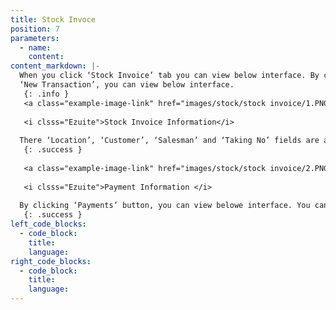 ```yaml
---
title: Stock Invoce
position: 7
parameters:
  - name:
    content:
content_markdown: |- 
  When you click ‘Stock Invoice’ tab you can view below interface. By clicking there 
  ‘New Transaction’, you can view below interface.
   {: .info }
   <a class="example-image-link" href="images/stock/stock invoice/1.PNG" data-lightbox="example-1"><img class="example-image" src="images/stock/stock invoice/1.PNG" alt=""></a> 
   
   <i clsss="Ezuite">Stock Invoice Information</i>
   
  There ‘Location’, ‘Customer’, ‘Salesman’ and ‘Taking No’ fields are autocompleted fields. When you load details to the ‘Taking No’, relevant data will load to the table.
   {: .success }
   
   <a class="example-image-link" href="images/stock/stock invoice/2.PNG" data-lightbox="example-1"><img class="example-image" src="images/stock/stock invoice/2.PNG" alt=""></a> 
   
   <i clsss="Ezuite">Payment Information </i>
   
  By clicking ‘Payments’ button, you can view belowe interface. You can select your payment method. There ‘Cheque Bank’, ‘Card Bank’ and ‘Mobile Type’ are autocompleted fields. After filling required fields, you have to click plus mark to complete transaction and then save it.After clicking ‘Save’ button you can view below model.There you can select report type and by clicking ‘View’ button you can view report. 
   {: .success }
left_code_blocks:
  - code_block:
    title:
    language:
right_code_blocks:
  - code_block:
    title:
    language:
---
```

